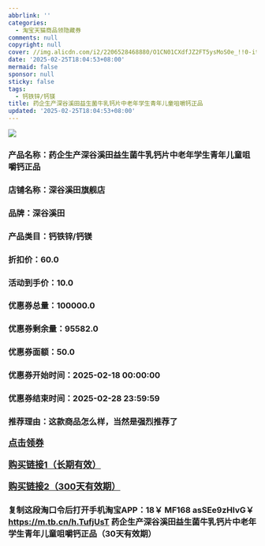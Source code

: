 ```yaml
---
abbrlink: ''
categories:
  - 淘宝天猫商品领隐藏券
comments: null
copyright: null
cover: //img.alicdn.com/i2/2206528468880/O1CN01CXdfJZ2FT5ysMoS0e_!!0-item_pic.jpg
date: '2025-02-25T18:04:53+08:00'
mermaid: false
sponsor: null
sticky: false
tags:
  - 钙铁锌/钙镁
title: 药企生产深谷溪田益生菌牛乳钙片中老年学生青年儿童咀嚼钙正品
updated: '2025-02-25T18:04:53+08:00'
--- 
```


![](//img.alicdn.com/i2/2206528468880/O1CN01CXdfJZ2FT5ysMoS0e_!!0-item_pic.jpg)

### 产品名称：药企生产深谷溪田益生菌牛乳钙片中老年学生青年儿童咀嚼钙正品
### 店铺名称：深谷溪田旗舰店
### 品牌：深谷溪田
### 产品类目：钙铁锌/钙镁
### 折扣价：60.0
### 活动到手价：10.0
### 优惠券总量：100000.0
### 优惠券剩余量：95582.0
### 优惠券面额：50.0
### 优惠券开始时间：2025-02-18 00:00:00	
### 优惠券结束时间：2025-02-28 23:59:59	
### 推荐理由：这款商品怎么样，当然是强烈推荐了

<p style="font-size: 18px; font-weight: bold;">
  <a href="https://uland.taobao.com/coupon/edetail?e=lO0jwtAbvZulhHvvyUNXZfh8CuWt5YH5OVuOuRD5gLJMmdsrkidbOWBzzpT26idJaOrujZ64z4aL%2BOMPgWarEy6I1VVDltf63Syo8xQTldnfMmD8haFkchXTnVyVln3yOogTI8cvrZjyMW3eIAWKRa6LeGhgJY%2B%2F7NjcxRIBfQbVM%2Fe4LpP7Oq9ple94x%2FzCrC%2Bl9XUbhF6n%2FIturyJXdxys3sPrR9YQl9JUUlFRIV%2BKKoz%2FahSTdjW6CW2SaWtRHsHfkY5nVlAaQcAM%2Fbtha022PJUZxQk4ZHEv9i23gGQO2%2BdKlNeuj5LpZ00t8YwjdXcbNHqyZBmxfCnjenKqnEwNBUbTsArs&traceId=21665f9817407225954674899d132c&union_lens=lensId%3AOPT%401740722598%402104ccbd_0e70_1954b26f0dc_7207%4001%40eyJmbG9vcklkIjo3MzM1NH0ie" target="_blank">点击领券</a>
</p>
<p style="font-size: 18px; font-weight: bold;">
  <a href="https://s.click.taobao.com/t?e=m%3D2%26s%3Dh%2FHuM5sDmAlw4vFB6t2Z2ueEDrYVVa64K7Vc7tFgwiHjf2vlNIV67k2Uw6Vjz9mVaNWmle4rCMz3ID%2FV1RqsF4wnCJeELi4I%2FIEn%2BS1IjHAB0ghlTd7WlZVm%2FOAUUFw71qrpxiwMoCNxc1AtbZGVSxtB66a8DoxEeF9QMAk6iJnNEPXytV9ALoS4zvCRUrquBXq%2Fvi6muXYQ5S7nrewKtqxI9R3T6H%2FGNwErFDp%2BiwM1LFtDSqqYiHmYMlUVitmjw8ygz%2F4Bq0ZP7qa1tU3ZgS3jKrSQZrKg2Ri9Bm4jDHegZ4hAvgWL0dU6p874L7WJmHA050uJSEohhQs2DjqgEA%3D%3D" target="_blank">购买链接1（长期有效）</a>
</p>
<p style="font-size: 18px; font-weight: bold;">
  <a href="https://s.click.taobao.com/cjeMRYs" target="_blank">购买链接2（300天有效期）</a>
</p>

### 复制这段淘口令后打开手机淘宝APP：18￥ MF168 asSEe9zHlvG￥ https://m.tb.cn/h.TufjUsT  药企生产深谷溪田益生菌牛乳钙片中老年学生青年儿童咀嚼钙正品（30天有效期）
